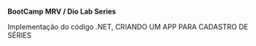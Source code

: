 **BootCamp MRV / Dio Lab Series**

Implementação do código .NET, CRIANDO UM APP PARA CADASTRO DE SÉRIES 

